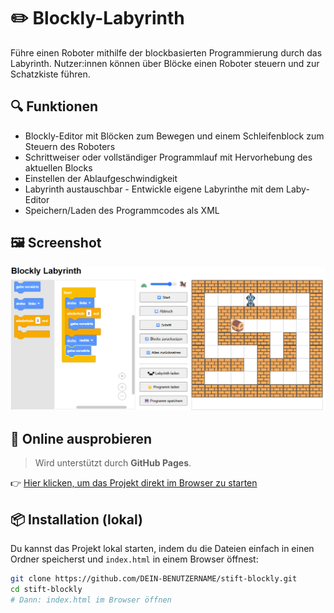# ✏️ Blockly-Labyrinth

Führe einen Roboter mithilfe der blockbasierten Programmierung durch das Labyrinth. Nutzer:innen können über Blöcke einen Roboter steuern und zur Schatzkiste führen.

## 🔍 Funktionen

- Blockly-Editor mit Blöcken zum Bewegen und einem Schleifenblock zum Steuern des Roboters
- Schrittweiser oder vollständiger Programmlauf mit Hervorhebung des aktuellen Blocks
- Einstellen der Ablaufgeschwindigkeit
- Labyrinth austauschbar - Entwickle eigene Labyrinthe mit dem Laby-Editor
- Speichern/Laden des Programmcodes als XML

## 🖼️ Screenshot

![Screenshot der Benutzeroberfläche](img/Laby.png)

## 🚀 Online ausprobieren

> Wird unterstützt durch **GitHub Pages**.

👉 [Hier klicken, um das Projekt direkt im Browser zu starten](https://ToniTaste.github.io/Laby/)

## 📦 Installation (lokal)

Du kannst das Projekt lokal starten, indem du die Dateien einfach in einen Ordner speicherst und `index.html` in einem Browser öffnest:

```bash
git clone https://github.com/DEIN-BENUTZERNAME/stift-blockly.git
cd stift-blockly
# Dann: index.html im Browser öffnen
